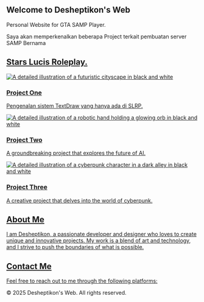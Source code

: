  <section class="container mx-auto p-4 mt-8">
   <div class="text-center fade-in">
    <h2 class="text-4xl font-bold mb-4 text-black slide-in">
     Welcome to Desheptikon's Web
    </h2>
    <p class="text-gray-600">
     Personal Website for GTA SAMP Player.
     <div>
        Saya akan memperkenalkan beberapa Project terkait pembuatan server SAMP Bernama
    </p>
    <div>
        <h1><a href="file:///C:/Users/MyBook%20Hype%20AMD/Downloads/SLRP.html"target="_blank"><u>Stars Lucis Roleplay.</u></h1>
   </div>
  </section>
  <section class="container mx-auto p-4 mt-8">
   <div class="grid grid-cols-1 md:grid-cols-2 lg:grid-cols-3 gap-8 fade-in">
    <div class="bg-gray-100 p-4 rounded-lg">
     <img alt="A detailed illustration of a futuristic cityscape in black and white" class="rounded-lg mb-4" src="https://placehold.co/600x400"/>
     <h3 class="text-2xl font-bold mb-2 text-black">
      Project One
     </h3>
     <p class="text-gray-600">
      Pengenalan sistem TextDraw yang hanya ada di SLRP.
     </p>
    </div>
    <div class="bg-gray-100 p-4 rounded-lg">
     <img alt="A detailed illustration of a robotic hand holding a glowing orb in black and white" class="rounded-lg mb-4" src="https://placehold.co/600x400"/>
     <h3 class="text-2xl font-bold mb-2 text-black">
      Project Two
     </h3>
     <p class="text-gray-600">
      A groundbreaking project that explores the future of AI.
     </p>
    </div>
    <div class="bg-gray-100 p-4 rounded-lg">
     <img alt="A detailed illustration of a cyberpunk character in a dark alley in black and white" class="rounded-lg mb-4" src="https://placehold.co/600x400"/>
     <h3 class="text-2xl font-bold mb-2 text-black">
      Project Three
     </h3>
     <p class="text-gray-600">
      A creative project that delves into the world of cyberpunk.
     </p>
    </div>
   </div>
  </section>
  <section class="container mx-auto p-4 mt-8">
   <div class="text-center fade-in">
    <h2 class="text-4xl font-bold mb-4 text-black slide-in">
     About Me
    </h2>
    <p class="text-gray-600">
     I am Desheptikon, a passionate developer and designer who loves to create unique and innovative projects. My work is a blend of art and technology, and I strive to push the boundaries of what is possible.
    </p>
   </div>
  </section>
  <section class="container mx-auto p-4 mt-8">
   <div class="text-center fade-in">
    <h2 class="text-4xl font-bold mb-4 text-black slide-in">
     Contact Me
    </h2>
    <p class="text-gray-600">
     Feel free to reach out to me through the following platforms:
    </p>
    <div class="flex justify-center space-x-4 mt-4">
     <a class="text-gray-600 hover:text-black" href="#">
      <i class="fab fa-instagram fa-2x">
      </i>
     </a>
     <a class="text-gray-600 hover:text-black" href="#">
      <i class="fab fa-discord fa-2x">
      </i>
     </a>
    </div>
   </div>
  </section>
  <footer class="bg-gray-900 p-4 mt-8">
   <div class="container mx-auto text-center">
    <p class="text-gray-400">
     © 2025 Desheptikon's Web. All rights reserved.
    </p>
   </div>
  </footer>
 </body>
</html>
